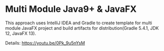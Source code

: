 # Multi Module Java9+ & JavaFX
This approach uses IntelliJ IDEA and Gradle to create template for multi module JavaFX project and build artifacts for distribution(Gradle 5.4.1, JDK 12, JavaFX 13).

Details: https://youtu.be/0Pk_9u5nYsM
